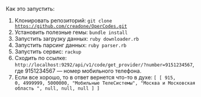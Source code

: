 Как это запустить:

1. Клонировать репозиторий: <code>git clone https://github.com/creadone/OperCodes.git</code>
2. Установить полезные гемы: <code>bundle install</code>
4. Запустить загрузку данных: <code>ruby downloader.rb</code>
5. Запустить парсинг данных: <code>ruby parser.rb</code>
6. Запустить сервис: <code>rackup</code>
7. Сходить по ссылке: <code>http://localhost:9292/api/v1/code/get_provider/?number=9151234567</code>, где 9151234567 — номер мобильного телефона.
8. Если все хорошо, то в ответ вернется что-то в духе:
<code>[
    [
      915,
      0,
      4999999,
      5000000,
      "Мобильные ТелеСистемы",
      "Москва и Московская область ",
      null,
      null,
      null
    ]
]</code>

